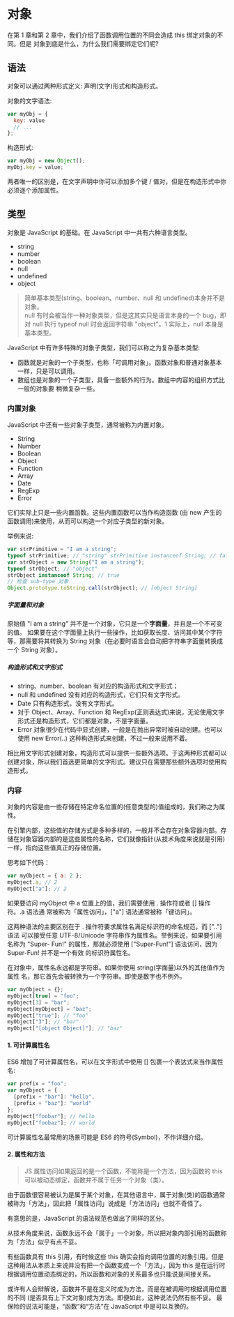 # 对象

在第 1 章和第 2 章中，我们介绍了函数调用位置的不同会造成 this 绑定对象的不同。但是 对象到底是什么，为什么我们需要绑定它们呢?

## 语法

对象可以通过两种形式定义: 声明(文字)形式和构造形式。

对象的文字语法:

```js
var myObj = {
  key: value
  // ...
};
```

构造形式:

```js
var myObj = new Object();
myObj.key = value;
```

两者唯一的区别是，在文字声明中你可以添加多个键 / 值对，但是在构造形式中你必须逐个添加属性。

## 类型

对象是 JavaScript 的基础。在 JavaScript 中一共有六种语言类型。

- string
- number
- boolean
- null
- undefined
- object

> 简单基本类型(string、boolean、number、null 和 undefined)本身并不是对象。<br/>
> null 有时会被当作一种对象类型，但是这其实只是语言本身的一个 bug，即对 null 执行 typeof null 时会返回字符串 "object"。1 实际上，null 本身是基本类型。

JavaScript 中有许多特殊的对象子类型，我们可以称之为复杂基本类型:

- 函数就是对象的一个子类型，也称「可调用对象」。函数对象和普通对象基本一样，只是可以调用。
- 数组也是对象的一个子类型，具备一些额外的行为。数组中内容的组织方式比一般的对象要 稍微复杂一些。

### 内置对象

JavaScript 中还有一些对象子类型，通常被称为内置对象。

- String
- Number
- Boolean
- Object
- Function
- Array
- Date
- RegExp
- Error

它们实际上只是一些内置函数。这些内置函数可以当作构造函数 (由 new 产生的函数调用)来使用，从而可以构造一个对应子类型的新对象。

举例来说:

```js
var strPrimitive = "I am a string";
typeof strPrimitive; // "string" strPrimitive instanceof String; // false
var strObject = new String("I am a string");
typeof strObject; // "object"
strObject instanceof String; // true
// 检查 sub-type 对象
Object.prototype.toString.call(strObject); // [object String]
```

##### 字面量和对象

原始值 "I am a string" 并不是一个对象，它只是一个**字面量**，并且是一个不可变的值。 如果要在这个字面量上执行一些操作，比如获取长度、访问其中某个字符等，那需要将其转换为 String 对象（在必要时语言会自动把字符串字面量转换成一个 String 对象）。

##### 构造形式和文字形式

- string、number、boolean 有对应的构造形式和文字形式；
- null 和 undefined 没有对应的构造形式，它们只有文字形式。
- Date 只有构造形式，没有文字形式。
- 对于 Object、Array、Function 和 RegExp(正则表达式)来说，无论使用文字形式还是构造形式，它们都是对象，不是字面量。
- Error 对象很少在代码中显式创建，一般是在抛出异常时被自动创建。也可以使用 new Error(..) 这种构造形式来创建，不过一般来说用不着。

相比用文字形式创建对象，构造形式可以提供一些额外选项。于这两种形式都可以创建对象，所以我们首选更简单的文字形式。建议只在需要那些额外选项时使用构造形式。

### 内容

对象的内容是由一些存储在特定命名位置的(任意类型的)值组成的，我们称之为属性。

在引擎内部，这些值的存储方式是多种多样的，一般并不会存在对象容器内部。存储在对象容器内部的是这些属性的名称，它们就像指针(从技术角度来说就是引用)一样，指向这些值真正的存储位置。

思考如下代码：

```js
var myObject = { a: 2 };
myObject.a; // 2
myObject["a"]; // 2
```

如果要访问 myObject 中 a 位置上的值，我们需要使用 . 操作符或者 [] 操作符。.a 语法通 常被称为「属性访问」，["a"] 语法通常被称「键访问」。

这两种语法的主要区别在于 . 操作符要求属性名满足标识符的命名规范，而 [".."] 语法 可以接受任意 UTF-8/Unicode 字符串作为属性名。举例来说，如果要引用名称为 "Super- Fun!" 的属性，那就必须使用 ["Super-Fun!"] 语法访问，因为 Super-Fun! 并不是一个有效 的标识符属性名。

在对象中，属性名永远都是字符串。如果你使用 string(字面量)以外的其他值作为属性 名，那它首先会被转换为一个字符串。即使是数字也不例外。

```js
var myObject = {};
myObject[true] = "foo";
myObject[3] = "bar";
myObject[myObject] = "baz";
myObject["true"]; // "foo"
myObject["3"]; // "bar"
myObject["[object Object]"]; // "baz"
```

#### 1. 可计算属性名

ES6 增加了可计算属性名，可以在文字形式中使用 [] 包裹一个表达式来当作属性名:

```js
var prefix = "foo";
var myObject = {
  [prefix + "bar"]: "hello",
  [prefix + "baz"]: "world"
};
myObject["foobar"]; // hello
myObject["foobaz"]; // world
```

可计算属性名最常用的场景可能是 ES6 的符号(Symbol)，不作详细介绍。

#### 2. 属性和方法

> JS 属性访问如果返回的是一个函数，不能称是一个方法，因为函数的 this 可以被动态绑定，函数并不属于任务一个对象（类）。

由于函数很容易被认为是属于某个对象，在其他语言中，属于对象(类)的函数通常被称为「方法」，因此把「属性访问」说成是「方法访问」也就不奇怪了。

有意思的是，JavaScript 的语法规范也做出了同样的区分。

从技术角度来说，函数永远不会「属于」一个对象，所以把对象内部引用的函数称为「方法」似乎有点不妥。

有些函数具有 this 引用，有时候这些 this 确实会指向调用位置的对象引用。但是这种用法从本质上来说并没有把一个函数变成一个「方法」，因为 this 是在运行时根据调用位置动态绑定的，所以函数和对象的关系最多也只能说是间接关系。



或许有人会辩解说，函数并不是在定义时成为方法，而是在被调用时根据调用位置的不同 (是否具有上下文对象)成为方法。即便如此，这种说法仍然有些不妥。
最保险的说法可能是，“函数”和“方法”在 JavaScript 中是可以互换的。
